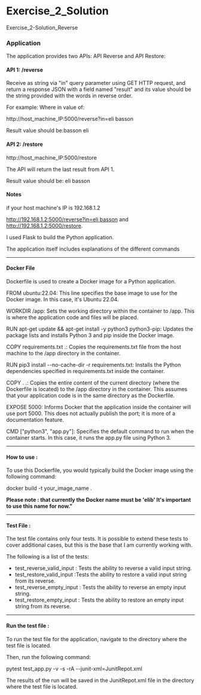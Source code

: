 # Exercise_2_Solution
Exercise_2-Solution_Reverse

### Application

The application provides two APIs: API Reverse and API Restore:

#### API 1: /reverse

Receive as string via "in" query parameter using GET HTTP request, and return a response JSON with a field named "result" and its value should be the string provided with the words in reverse order.

For example: Where in value of:

http://host_machine_IP:5000/reverse?in=eli basson

Result value should be:basson eli

#### API 2: /restore

http://host_machine_IP:5000/restore

The API will return the last result from API 1.

Result value should be: eli basson

#### Notes

if your host machine's IP is 192.168.1.2

[http://192.168.1.2:5000/reverse?in=eli basson](<http://192.168.1.2:5000/reverse?in=eli basson>)
and http://192.168.1.2:5000/restore.

I used Flask to build the Python application.

The application itself includes explanations of the different commands

-------------------------------------------------------------------------------------------------------------------------------
#### Docker File 

Dockerfile is used to create a Docker image for a Python application.

FROM ubuntu:22.04: This line specifies the base image to use for the Docker image. In this case, it's Ubuntu 22.04.

WORKDIR /app: Sets the working directory within the container to /app. This is where the application code and files will be placed.

RUN apt-get update && apt-get install -y python3 python3-pip: Updates the package lists and installs Python 3 and pip inside the Docker image.

COPY requirements.txt .: Copies the requirements.txt file from the host machine to the /app directory in the container.

RUN pip3 install --no-cache-dir -r requirements.txt: Installs the Python dependencies specified in requirements.txt inside the container.

COPY . .: Copies the entire content of the current directory (where the Dockerfile is located) to the /app directory in the container. This assumes that your application code is in the same directory as the Dockerfile.

EXPOSE 5000: Informs Docker that the application inside the container will use port 5000. This does not actually publish the port; it is more of a documentation feature.

CMD ["python3", "app.py"]: Specifies the default command to run when the container starts. In this case, it runs the app.py file using Python 3.

-------------------------------------------------------------------------------------------------------------------------------

#### How to use :

To use this Dockerfile, you would typically build the Docker image using the following command:

docker build -t your_image_name .

**Please note : that currently the Docker name must be 'elib' It's important to use this name for now."**

-------------------------------------------------------------------------------------------------------------------------------

#### Test File :

The test file contains only four tests. It is possible to extend these tests to cover additional cases, but this is the base that I am currently working with.

The following is a list of the tests:

* test_reverse_valid_input : Tests the ability to reverse a valid input string.
* test_restore_valid_input :Tests the ability to restore a valid input string from its reverse.
* test_reverse_empty_input : Tests the ability to reverse an empty input string.
* test_restore_empty_input : Tests the ability to restore an empty input string from its reverse.

-------------------------------------------------------------------------------------------------------------------------------

#### Run the test file : 

To run the test file for the application, navigate to the directory where the test file is located.

Then, run the following command:

pytest test_app.py -v -s -rA --junit-xml=JunitRepot.xml

The results of the run will be saved in the JunitRepot.xml file in the directory where the test file is located.
